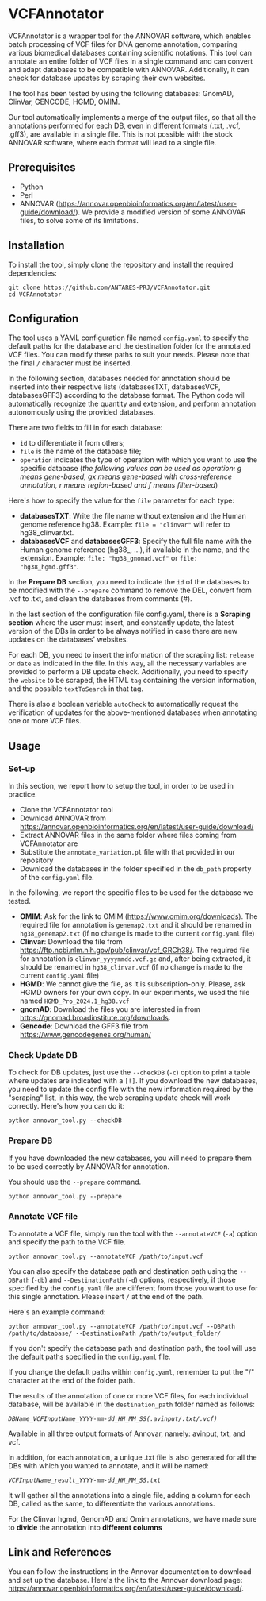 # VCFAnnotator

VCFAnnotator is a wrapper tool for the ANNOVAR software, which enables batch processing of VCF files for DNA genome annotation, comparing various biomedical databases containing scientific notations.
This tool can annotate an entire folder of VCF files in a single command and can convert and adapt databases to be compatible with ANNOVAR.
Additionally, it can check for database updates by scraping their own websites.

The tool has been tested by using the following databases: GnomAD, ClinVar, GENCODE, HGMD, OMIM.

Our tool automatically implements a merge of the output files, so that all the annotations performed for each DB, even in different formats (.txt, .vcf, .gff3), are available in a single file. This is not possible with the stock ANNOVAR software, where each format will lead to a single file.

## Prerequisites

- Python
- Perl
- ANNOVAR (https://annovar.openbioinformatics.org/en/latest/user-guide/download/). We provide a modified version of some ANNOVAR files, to solve some of its limitations.

## Installation

To install the tool, simply clone the repository and install the required dependencies:

```
git clone https://github.com/ANTARES-PRJ/VCFAnnotator.git
cd VCFAnnotator
```


## Configuration

The tool uses a YAML configuration file named `config.yaml` to specify the default paths for the database and the destination folder for the annotated VCF files. You can modify these paths to suit your needs. Please note that the final `/` character must be inserted.

In the following section, databases needed for annotation should be inserted into their respective lists (databasesTXT, databasesVCF, databasesGFF3) according to the database format. The Python code will automatically recognize the quantity and extension, and perform annotation autonomously using the provided databases.

There are two fields to fill in for each database:
- `id` to differentiate it from others;
- `file` is the name of the database file;
- `operation` indicates the type of operation with which you want to use the specific database (*the following values can be used as operation:
g means gene-based, gx means gene-based with cross-reference annotation, r means region-based and f means filter-based*)

Here's how to specify the value for the `file` parameter for each type:
- **databasesTXT**: Write the file name without extension and the Human genome reference hg38.
Example: `file = "clinvar"` will refer to hg38_clinvar.txt.
- **databasesVCF** and **databasesGFF3**: Specify the full file name with the Human genome reference (hg38_, ...), if available in the name, and the extension.
Example: `file: "hg38_gnomad.vcf"` or `file: "hg38_hgmd.gff3"`.

In the **Prepare DB** section, you need to indicate the `id` of the databases to be modified with the `--prepare` command to remove the DEL, convert from .vcf to .txt, and clean the databases from comments (#).

In the last section of the configuration file config.yaml, there is a **Scraping section** where the user must insert, and constantly update, the latest version of the DBs in order to be always notified in case there are new updates on the databases' websites.

For each DB, you need to insert the information of the scraping list: `release` or `date` as indicated in the file. In this way, all the necessary variables are provided to perform a DB update check.
Additionally, you need to specify the `website` to be scraped, the HTML `tag` containing the version information, and the possible `textToSearch` in that tag.

There is also a boolean variable `autoCheck` to automatically request the verification of updates for the above-mentioned databases when annotating one or more VCF files.

## Usage

### Set-up

In this section, we report how to setup the tool, in order to be used in practice.

- Clone the VCFAnnotator tool
- Download ANNOVAR from https://annovar.openbioinformatics.org/en/latest/user-guide/download/
- Extract ANNOVAR files in the same folder where files coming from VCFAnnotator are
- Substitute the `annotate_variation.pl` file with that provided in our repository
- Download the databases in the folder specified in the `db_path` property of the `config.yaml` file.

In the following, we report the specific files to be used for the database we tested.

- **OMIM**: Ask for the link to OMIM (https://www.omim.org/downloads). The required file for annotation is `genemap2.txt` and it should be renamed in `hg38_genemap2.txt` (if no change is made to the current `config.yaml` file)
- **Clinvar**: Download the file from https://ftp.ncbi.nlm.nih.gov/pub/clinvar/vcf_GRCh38/. The required file for annotation is `clinvar_yyyymmdd.vcf.gz` and, after being extracted, it should be renamed in `hg38_clinvar.vcf` (if no change is made to the current `config.yaml` file)
- **HGMD**: We cannot give the file, as it is subscription-only. Please, ask HGMD owners for your own copy. In our experiments, we used the file named `HGMD_Pro_2024.1_hg38.vcf`
- **gnomAD**: Download the files you are interested in from https://gnomad.broadinstitute.org/downloads.
- **Gencode**: Download the GFF3 file from https://www.gencodegenes.org/human/ 

### Check Update DB

To check for DB updates, just use the `--checkDB` (`-c`) option to print a table where updates are indicated with a `[!]`.
If you download the new databases, you need to update the config file with the new information required by the "scraping" list, in this way, the web scraping update check will work correctly. Here's how you can do it:
```
python annovar_tool.py --checkDB
``` 

### Prepare DB
If you have downloaded the new databases, you will need to prepare them to be used correctly by ANNOVAR for annotation.

You should use the `--prepare` command.
```
python annovar_tool.py --prepare
```

### Annotate VCF file

To annotate a VCF file, simply run the tool with the `--annotateVCF` (`-a`) option and specify the path to the VCF file. 
```
python annovar_tool.py --annotateVCF /path/to/input.vcf
```

You can also specify the database path and destination path using the `--DBPath` (`-db`) and `--DestinationPath` (`-d`) options, respectively, if those specified by the `config.yaml` file are different from those you want to use for this single annotation.
Please insert `/` at the end of the path.

Here's an example command:

```
python annovar_tool.py --annotateVCF /path/to/input.vcf --DBPath /path/to/database/ --DestinationPath /path/to/output_folder/
```

If you don't specify the database path and destination path, the tool will use the default paths specified in the `config.yaml` file.

If you change the default paths within `config.yaml`, remember to put the "/" character at the end of the folder path.

The results of the annotation of one or more VCF files, for each individual database, will be available in the `destination_path` folder named as follows:

*`DBName_VCFInputName_YYYY-mm-dd_HH_MM_SS(.avinput/.txt/.vcf)`*

Available in all three output formats of Annovar, namely: avinput, txt, and vcf.

In addition, for each annotation, a unique .txt file is also generated for all the DBs with which you wanted to annotate, and it will be named:

*`VCFInputName_result_YYYY-mm-dd_HH_MM_SS.txt`*

It will gather all the annotations into a single file, adding a column for each DB, called as the same, to differentiate the various annotations.

For the Clinvar hgmd, GenomAD and Omim annotations, we have made sure to **divide** the annotation into **different columns**

## Link and References

 You can follow the instructions in the Annovar documentation to download and set up the database. Here's the link to the Annovar download page:
 https://annovar.openbioinformatics.org/en/latest/user-guide/download/.

